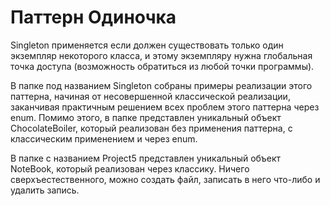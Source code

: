 # Паттерн Одиночка
Singleton применяется если должен существовать только один экземпляр некоторого класса, и этому экземпляру нужна глобальная точка доступа (возможность обратиться из любой точки программы).

В папке под названием Singleton собраны примеры реализации этого паттерна, начиная от несовершенной классической реализации, заканчивая практичным решением всех проблем этого паттерна через enum. Помимо этого, в папке представлен уникальный объект ChocolateBoiler, который реализован без применения паттерна, с классическим применением и через enum.

В папке с названием Project5 представлен уникальный объект NoteBook, который реализован через классику. Ничего сверхъестественного, можно создать файл, записать в него что-либо и удалить запись.
